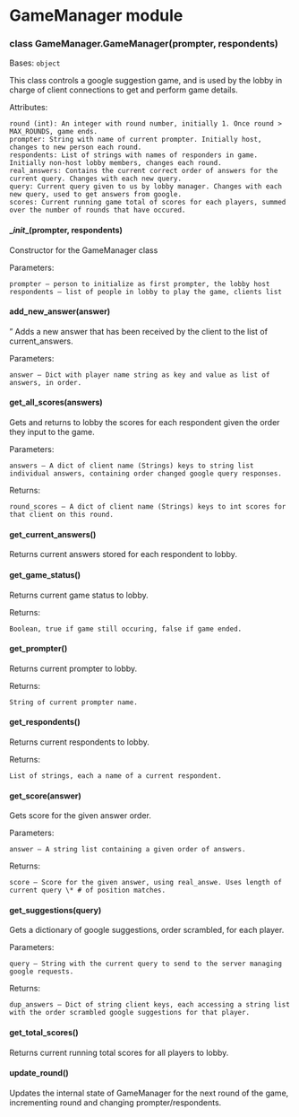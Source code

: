 # GameManager module


### class GameManager.GameManager(prompter, respondents)
Bases: `object`

This class controls a google suggestion game, and is used by the
lobby in charge of client connections to get and perform game details.

Attributes:

    round (int): An integer with round number, initially 1. Once round > MAX_ROUNDS, game ends.
    prompter: String with name of current prompter. Initially host, changes to new person each round.
    respondents: List of strings with names of responders in game. Initially non-host lobby members, changes each round.
    real_answers: Contains the current correct order of answers for the current query. Changes with each new query.
    query: Current query given to us by lobby manager. Changes with each new query, used to get answers from google.
    scores: Current running game total of scores for each players, summed over the number of rounds that have occured.


#### \__init__(prompter, respondents)
Constructor for the GameManager class

Parameters:

    prompter – person to initialize as first prompter, the lobby host
    respondents – list of people in lobby to play the game, clients list


#### add_new_answer(answer)
” Adds a new answer that has been received by the client to the list of current_answers.

Parameters:

    answer – Dict with player name string as key and value as list of answers, in order.


#### get_all_scores(answers)
Gets and returns to lobby the scores for each respondent given the order they input to the game.

Parameters:

    answers – A dict of client name (Strings) keys to string list individual answers, containing order changed google query responses.

Returns:

    round_scores – A dict of client name (Strings) keys to int scores for that client on this round.


#### get_current_answers()
Returns current answers stored for each respondent to lobby.


#### get_game_status()
Returns current game status to lobby.

Returns:

    Boolean, true if game still occuring, false if game ended.


#### get_prompter()
Returns current prompter to lobby.

Returns:

    String of current prompter name.


#### get_respondents()
Returns current respondents to lobby.

Returns:

    List of strings, each a name of a current respondent.


#### get_score(answer)
Gets score for the given answer order.

Parameters:

    answer – A string list containing a given order of answers.

Returns:

    score – Score for the given answer, using real_answe. Uses length of current query \* # of position matches.


#### get_suggestions(query)
Gets a dictionary of google suggestions, order scrambled, for each player.

Parameters: 

    query – String with the current query to send to the server managing google requests.

Returns:

    dup_answers – Dict of string client keys, each accessing a string list with the order scrambled google suggestions for that player.


#### get_total_scores()
Returns current running total scores for all players to lobby.


#### update_round()
Updates the internal state of GameManager for the next round of the game, incrementing round and changing prompter/respondents.
